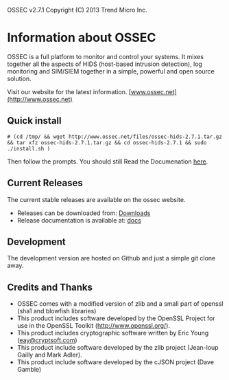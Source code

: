 OSSEC v2.7.1 Copyright (C) 2013 Trend Micro Inc.

# Information about OSSEC #

OSSEC is a full platform to monitor and control your systems. It mixes together 
all the aspects of HIDS (host-based intrusion detection), log monitoring and 
SIM/SIEM together in a simple, powerful and open source solution.

Visit our website for the latest information.  [www.ossec.net](http://www.ossec.net)

## Quick install ## 

```
# (cd /tmp/ && wget http://www.ossec.net/files/ossec-hids-2.7.1.tar.gz  && tar xfz ossec-hids-2.7.1.tar.gz && cd ossec-hids-2.7.1 && sudo ./install.sh )

```

Then follow the prompts.  You should still Read the Documenation [here](http://ossec.net/doc/).


## Current Releases 

The current stable releases are available on the ossec website. 

* Releases can be downloaded from: [Downloads](http://www.ossec.net/?page_id=19)
* Release documentation is available at: [docs](http://www.ossec.net/doc/)

## Development ##

The development version are hosted on Github and just a simple git clone away. 


## Credits and Thanks ##

* OSSEC comes with a modified version of zlib and a small part 
  of openssl (sha1 and blowfish libraries)
* This product includes software developed by the OpenSSL Project
  for use in the OpenSSL Toolkit (http://www.openssl.org/).
* This product includes cryptographic software written by Eric 
  Young (eay@cryptsoft.com)
* This product include software developed by the zlib project 
  (Jean-loup Gailly and Mark Adler).
* This product include software developed by the cJSON project 
  (Dave Gamble)


